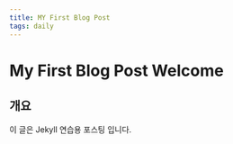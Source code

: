 ```yaml
---
title: MY First Blog Post
tags: daily
---
```


# My First Blog Post Welcome

## 개요
이 글은 Jekyll 연습용 포스팅 입니다.
